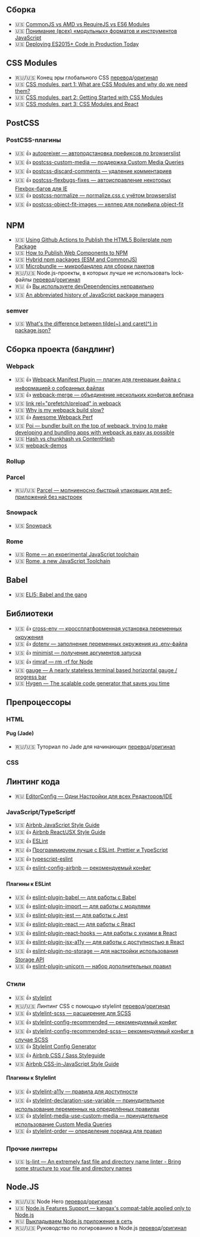 ## Сборка

<!--
* 🇺🇸 []()
* 🇷🇺 []()
* 🏳 []()
* 🇷🇺/🇺🇸 [перевод]()/[оригинал]()
-->

* 🇺🇸 [CommonJS vs AMD vs RequireJS vs ES6 Modules](https://blogs.windows.com/msedgedev/2016/07/08/the-progress-of-web-apps/)
* 🇺🇸 [Понимание (всех) «модульных» форматов и инструментов JavaScript](https://habr.com/ru/post/501198/)
* 🇺🇸 [Deploying ES2015+ Code in Production Today](https://philipwalton.com/articles/deploying-es2015-code-in-production-today/)

## CSS Modules

* 🇷🇺/🇺🇸 Конец эры глобального CSS [перевод](https://habr.com/ru/post/276417/)/[оригинал](https://medium.com/seek-blog/the-end-of-global-css-90d2a4a06284#.rx1co7cd0)
* 🇺🇸 [CSS modules, part 1: What are CSS Modules and why do we need them?](https://css-tricks.com/css-modules-part-1-need/)
* 🇺🇸 [CSS modules, part 2: Getting Started with CSS Modules](https://css-tricks.com/css-modules-part-2-getting-started/)
* 🇺🇸 [CSS modules, part 3: CSS Modules and React](https://css-tricks.com/css-modules-part-3-react/)

## PostCSS

### PostCSS-плагины

* 🇺🇸 👍 [autopreixer — автоподстановка префиксов по browserslist](https://github.com/postcss/autoprefixer) 
* 🇺🇸 👍 [postcss-custom-media — поддержка Custom Media Queries](https://www.npmjs.com/package/postcss-custom-media)
* 🇺🇸 👍 [postcss-discard-comments — удаление комментариев](https://www.npmjs.com/package/postcss-discard-comments)
* 🇺🇸 👍 [postcss-flexbugs-fixes — автоисправление некоторых Flexbox-багов для IE](https://www.npmjs.com/package/postcss-flexbugs-fixes)
* 🇺🇸 👍 [postcss-normalize — normalize.css с учётом browserslist](https://www.npmjs.com/package/postcss-normalize)
* 🇺🇸 👍 [postcss-object-fit-images — хелпер для полифила object-fit](https://www.npmjs.com/package/postcss-object-fit-images)

## NPM

* 🇺🇸 [Using Github Actions to Publish the HTML5 Boilerplate npm Package](https://htmlcssjavascript.com/web/using-github-actions-to-publish-the-html5-boilerplate-npm-package/)
* 🇺🇸 [How to Publish Web Components to NPM](https://justinfagnani.com/2019/11/01/how-to-publish-web-components-to-npm/)
* 🇺🇸 [Hybrid npm packages (ESM and CommonJS)](https://2ality.com/2019/10/hybrid-npm-packages.html)
* 🇺🇸 [Microbundle — микробандлер для сборки пакетов](https://github.com/developit/microbundle)
* 🇷🇺/🇺🇸 Node.js-проекты, в которых лучше не использовать lock-файлы [перевод](https://habr.com/ru/company/ruvds/blog/453582/)/[оригинал](https://www.twilio.com/blog/lockfiles-nodejs)
* 🇷🇺 👍 [Вы используете devDependencies неправильно](https://incubator.flaks.dev/devdependencies-mistake)
* 🇺🇸 [An abbreviated history of JavaScript package managers](https://medium.com/javascript-in-plain-english/an-abbreviated-history-of-javascript-package-managers-f9797be7cf0e)

### semver

* 🇺🇸 [What's the difference between tilde(~) and caret(^) in package.json?](https://stackoverflow.com/questions/22343224/whats-the-difference-between-tilde-and-caret-in-package-json/33067594#33067594)

## Сборка проекта (бандлинг)

### Webpack

* 🇺🇸 👍 [Webpack Manifest Plugin — плагин для генерации файла с информацией о собранных файлах](https://www.npmjs.com/package/webpack-manifest-plugin)
* 🇺🇸 👍 [webpack-merge — объединение нескольких конфигов вебпака](https://www.npmjs.com/package/webpack-merge)
* 🇺🇸 [link rel="prefetch/preload" in webpack](https://medium.com/webpack/link-rel-prefetch-preload-in-webpack-51a52358f84c)
* 🇺🇸 [Why is my webpack build slow?](https://samsaccone.com/posts/why-is-my-webpack-build-slow.html)
* 🇺🇸 👍 [Awesome Webpack Perf](https://github.com/iamakulov/awesome-webpack-perf)
* 🇺🇸 [Poi — bundler built on the top of webpack, trying to make developing and bundling apps with webpack as easy as possible](https://poi.js.org/)
* 🇺🇸 [Hash vs chunkhash vs ContentHash](https://medium.com/@sahilkkrazy/hash-vs-chunkhash-vs-contenthash-e94d38a32208)
* 🇺🇸 [webpack-demos](https://github.com/ruanyf/webpack-demos)

### Rollup

### Parcel

* 🇷🇺/🇺🇸 [Parcel — молниеносно быстрый упаковщик для веб-приложений без настроек](https://parceljs.org/)

### Snowpack

* 🇺🇸 [Snowpack](https://www.snowpack.dev/)

### Rome

* 🇺🇸 [Rome — an experimental JavaScript toolchain](https://romejs.dev/)
* 🇺🇸 [Rome, a new JavaScript Toolchain](https://jasonformat.com/rome-javascript-toolchain/)



## Babel

* 🇺🇸 [ELI5: Babel and the gang](https://levelup.gitconnected.com/eli5-babel-and-the-gang-e5329313a107)

## Библиотеки

* 🇺🇸 👍 [cross-env — кроссплатформенная установка переменных окружения](https://www.npmjs.com/package/cross-env)
* 🇺🇸 👍 [dotenv — заполнение переменных окружения из .env-файла](https://www.npmjs.com/package/dotenv)
* 🇺🇸 👍 [minimist — получение аргументов запуска](https://www.npmjs.com/package/minimist)
* 🇺🇸 👍 [rimraf — rm -rf for Node](https://www.npmjs.com/package/rimraf)
* 🇺🇸 [gauge — A nearly stateless terminal based horizontal gauge / progress bar](https://www.npmjs.com/package/gauge)
* 🇺🇸 [Hygen — The scalable code generator that saves you time](https://www.hygen.io/)

## Препроцессоры

### HTML

#### Pug (Jade)

* 🇷🇺/🇺🇸 Туториал по Jade для начинающих [перевод](https://habr.com/ru/post/278109/)/[оригинал](https://www.sitepoint.com/jade-tutorial-for-beginners/)

### CSS

## Линтинг кода

* 🇷🇺 [EditorConfig — Одни Настройки для всех Редакторов/IDE](https://habr.com/ru/post/220131/)

### JavaScript/TypeScriptf

* 🇺🇸 [Airbnb JavaScript Style Guide](https://github.com/airbnb/javascript)
* 🇺🇸 👍 [Airbnb React/JSX Style Guide](https://github.com/airbnb/javascript/tree/master/react)
* 🇺🇸 👍 [ESLint](https://eslint.org/)
* 🇷🇺 👍 [Программируем лучше с ESLint, Prettier и TypeScript](https://tproger.ru/translations/setting-up-eslint-and-prettier/)
* 🇺🇸 👍 [typescript-eslint](https://github.com/typescript-eslint/typescript-eslint)
* 🇺🇸 👍 [eslint-config-airbnb — рекомендуемый конфиг](https://www.npmjs.com/package/eslint-config-airbnb)

#### Плагины к ESLint

* 🇺🇸 👍 [eslint-plugin-babel — для работы с Babel](https://www.npmjs.com/package/eslint-plugin-babel)
* 🇺🇸 👍 [eslint-plugin-import — для работы с модулями](https://www.npmjs.com/package/eslint-plugin-import)
* 🇺🇸 👍 [eslint-plugin-jest — для работы с Jest](https://www.npmjs.com/package/eslint-plugin-jest)
* 🇺🇸 👍 [eslint-plugin-react — для работы с React](https://www.npmjs.com/package/eslint-plugin-react)
* 🇺🇸 👍 [eslint-plugin-react-hooks — для работы с хуками в React](https://www.npmjs.com/package/eslint-plugin-react-hooks)
* 🇺🇸 👍 [eslint-plugin-jsx-a11y — для работы с доступностью в React](https://www.npmjs.com/package/eslint-plugin-jsx-a11y)
* 🇺🇸 👍 [eslint-plugin-no-storage — для настройки использования Storage API](https://www.npmjs.com/package/eslint-plugin-no-storage)
* 🇺🇸 👍 [eslint-plugin-unicorn — набор дополнительных правил](https://www.npmjs.com/package/eslint-plugin-unicorn)

### Стили

* 🇺🇸 👍 [stylelint](https://github.com/stylelint/stylelint)
* 🇷🇺/🇺🇸 Линтинг CSS с помощью stylelint [перевод](https://habr.com/ru/post/301594/)/[оригинал](https://css-tricks.com/stylelint/)
* 🇺🇸 👍 [stylelint-scss — расширение для SCSS](https://www.npmjs.com/package/stylelint-scss)
* 🇺🇸 👍 [stylelint-config-recommended — рекомендуемый конфиг](https://github.com/stylelint/stylelint-config-recommended)
* 🇺🇸 👍 [stylelint-config-recommended-scss— рекомендуемый конфиг в случае SCSS](https://github.com/kristerkari/stylelint-config-recommended-scss)
* 🇺🇸 👍 [Stylelint Config Generator](https://maximgatilin.github.io/stylelint-config/)
* 🇺🇸 👍 [Airbnb CSS / Sass Styleguide](https://github.com/airbnb/css)
* 🇺🇸 [Airbnb CSS-in-JavaScript Style Guide](https://github.com/airbnb/javascript/tree/master/css-in-javascript)

#### Плагины к Stylelint

* 🇺🇸 👍 [stylelint-a11y — правила для доступности](https://github.com/YozhikM/stylelint-a11y)
* 🇺🇸 👍 [stylelint-declaration-use-variable — принудительное использование переменных на определённых правилах](https://github.com/sh-waqar/stylelint-declaration-use-variable)
* 🇺🇸 👍 [stylelint-media-use-custom-media — принудительное использование Custom Media Queries](https://github.com/csstools/stylelint-media-use-custom-media)
* 🇺🇸 👍 [stylelint-order — определение порядка для правил](https://github.com/hudochenkov/stylelint-order)

### Прочие линтеры

* 🇺🇸 [ls-lint — An extremely fast file and directory name linter - Bring some structure to your file and directory names](https://github.com/loeffel-io/ls-lint)

## Node.JS

* 🇷🇺/🇺🇸 Node Hero [перевод](https://medium.com/devschacht/node-hero-6a07ef8d822d)/[оригинал](https://risingstack.com/resources/node-hero)
* 🇺🇸 [Node.js Features Support — kangax's compat-table applied only to Node.js](https://node.green/)
* 🇷🇺 [Выкладываем Node.js приложение в сеть](https://telegra.ph/Vykladyvaem-Nodejs-prilozhenie-v-set-09-21)
* 🇷🇺/🇺🇸 Руководство по логированию в Node.js [перевод](https://habr.com/ru/company/funcorp/blog/461881/)/[оригинал](https://www.twilio.com/blog/guide-node-js-logging)
